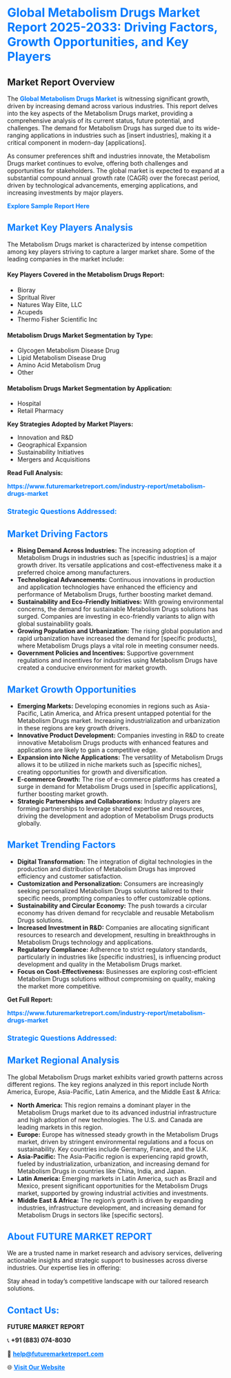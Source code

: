 <h1 style="color: #007BFF;">Global Metabolism Drugs Market Report 2025-2033: Driving Factors, Growth Opportunities, and Key Players</h1>

<section id="overview">
<h2>Market Report Overview</h2>
<p>The <a href="https://www.futuremarketreport.com/industry-report/metabolism-drugs-market" style="color: #007BFF; text-decoration: none;"><strong>Global Metabolism Drugs Market</strong></a> is witnessing significant growth, driven by increasing demand across various industries. This report delves into the key aspects of the Metabolism Drugs market, providing a comprehensive analysis of its current status, future potential, and challenges. The demand for Metabolism Drugs has surged due to its wide-ranging applications in industries such as [insert industries], making it a critical component in modern-day [applications].</p>
<p>As consumer preferences shift and industries innovate, the Metabolism Drugs market continues to evolve, offering both challenges and opportunities for stakeholders. The global market is expected to expand at a substantial compound annual growth rate (CAGR) over the forecast period, driven by technological advancements, emerging applications, and increasing investments by major players.</p>
</section>

<section id="overview">
<p><a href="https://www.futuremarketreport.com/request-sample/reportId=61205" style="color: #007BFF; text-decoration: none;"><strong>Explore Sample Report Here</strong></a></p>
</section>

<section id="key-players">
<h2 style="color: #007BFF;">Market Key Players Analysis</h2>
<p>The Metabolism Drugs market is characterized by intense competition among key players striving to capture a larger market share. Some of the leading companies in the market include:</p>
<h4>Key Players Covered in the Metabolism Drugs Report:</h4>
<ul><li>Bioray</li><li>Spritual River</li><li>Natures Way Elite, LLC</li><li>Acupeds</li><li>Thermo Fisher Scientific Inc</li></ul>
<h4>Metabolism Drugs Market Segmentation by Type:</h4>
<ul><li>Glycogen Metabolism Disease Drug</li><li>Lipid Metabolism Disease Drug</li><li>Amino Acid Metabolism Drug</li><li>Other</li></ul>

<h4>Metabolism Drugs Market Segmentation by Application:</h4>
<ul><li>Hospital</li><li>Retail Pharmacy</li></ul>
<p><strong>Key Strategies Adopted by Market Players:</strong></p>
<ul>
<li>Innovation and R&D</li>
<li>Geographical Expansion</li>
<li>Sustainability Initiatives</li>
<li>Mergers and Acquisitions</li>
</ul>
</section>

<section>
<p><strong>Read Full Analysis: </strong></p><a href="https://www.futuremarketreport.com/industry-report/metabolism-drugs-market" style="color: #007BFF; text-decoration: none;"><strong>https://www.futuremarketreport.com/industry-report/metabolism-drugs-market</strong></a>
<h3 style="color: #007BFF;">Strategic Questions Addressed:</h3>
</section>

<section id="driving-factors">
<h2 style="color: #007BFF;">Market Driving Factors</h2>
<ul>
<li><strong>Rising Demand Across Industries:</strong> The increasing adoption of Metabolism Drugs in industries such as [specific industries] is a major growth driver. Its versatile applications and cost-effectiveness make it a preferred choice among manufacturers.</li>
<li><strong>Technological Advancements:</strong> Continuous innovations in production and application technologies have enhanced the efficiency and performance of Metabolism Drugs, further boosting market demand.</li>
<li><strong>Sustainability and Eco-Friendly Initiatives:</strong> With growing environmental concerns, the demand for sustainable Metabolism Drugs solutions has surged. Companies are investing in eco-friendly variants to align with global sustainability goals.</li>
<li><strong>Growing Population and Urbanization:</strong> The rising global population and rapid urbanization have increased the demand for [specific products], where Metabolism Drugs plays a vital role in meeting consumer needs.</li>
<li><strong>Government Policies and Incentives:</strong> Supportive government regulations and incentives for industries using Metabolism Drugs have created a conducive environment for market growth.</li>
</ul>
</section>

<section id="growth-opportunities">
<h2 style="color: #007BFF;">Market Growth Opportunities</h2>
<ul>
<li><strong>Emerging Markets:</strong> Developing economies in regions such as Asia-Pacific, Latin America, and Africa present untapped potential for the Metabolism Drugs market. Increasing industrialization and urbanization in these regions are key growth drivers.</li>
<li><strong>Innovative Product Development:</strong> Companies investing in R&D to create innovative Metabolism Drugs products with enhanced features and applications are likely to gain a competitive edge.</li>
<li><strong>Expansion into Niche Applications:</strong> The versatility of Metabolism Drugs allows it to be utilized in niche markets such as [specific niches], creating opportunities for growth and diversification.</li>
<li><strong>E-commerce Growth:</strong> The rise of e-commerce platforms has created a surge in demand for Metabolism Drugs used in [specific applications], further boosting market growth.</li>
<li><strong>Strategic Partnerships and Collaborations:</strong> Industry players are forming partnerships to leverage shared expertise and resources, driving the development and adoption of Metabolism Drugs products globally.</li>
</ul>
</section>

<section id="trending-factors">
<h2 style="color: #007BFF;">Market Trending Factors</h2>
<ul>
<li><strong>Digital Transformation:</strong> The integration of digital technologies in the production and distribution of Metabolism Drugs has improved efficiency and customer satisfaction.</li>
<li><strong>Customization and Personalization:</strong> Consumers are increasingly seeking personalized Metabolism Drugs solutions tailored to their specific needs, prompting companies to offer customizable options.</li>
<li><strong>Sustainability and Circular Economy:</strong> The push towards a circular economy has driven demand for recyclable and reusable Metabolism Drugs solutions.</li>
<li><strong>Increased Investment in R&D:</strong> Companies are allocating significant resources to research and development, resulting in breakthroughs in Metabolism Drugs technology and applications.</li>
<li><strong>Regulatory Compliance:</strong> Adherence to strict regulatory standards, particularly in industries like [specific industries], is influencing product development and quality in the Metabolism Drugs market.</li>
<li><strong>Focus on Cost-Effectiveness:</strong> Businesses are exploring cost-efficient Metabolism Drugs solutions without compromising on quality, making the market more competitive.</li>
</ul>
</section>

<section>
<p><strong>Get Full Report: </strong></p><a href="https://www.futuremarketreport.com/industry-report/metabolism-drugs-market" style="color: #007BFF; text-decoration: none;"><strong>https://www.futuremarketreport.com/industry-report/metabolism-drugs-market</strong></a>
<h3 style="color: #007BFF;">Strategic Questions Addressed:</h3>
</section>


<section id="regional-analysis">
<h2 style="color: #007BFF;">Market Regional Analysis</h2>
<p>The global Metabolism Drugs market exhibits varied growth patterns across different regions. The key regions analyzed in this report include North America, Europe, Asia-Pacific, Latin America, and the Middle East & Africa:</p>
<ul>
<li><strong>North America:</strong> This region remains a dominant player in the Metabolism Drugs market due to its advanced industrial infrastructure and high adoption of new technologies. The U.S. and Canada are leading markets in this region.</li>
<li><strong>Europe:</strong> Europe has witnessed steady growth in the Metabolism Drugs market, driven by stringent environmental regulations and a focus on sustainability. Key countries include Germany, France, and the U.K.</li>
<li><strong>Asia-Pacific:</strong> The Asia-Pacific region is experiencing rapid growth, fueled by industrialization, urbanization, and increasing demand for Metabolism Drugs in countries like China, India, and Japan.</li>
<li><strong>Latin America:</strong> Emerging markets in Latin America, such as Brazil and Mexico, present significant opportunities for the Metabolism Drugs market, supported by growing industrial activities and investments.</li>
<li><strong>Middle East & Africa:</strong> The region’s growth is driven by expanding industries, infrastructure development, and increasing demand for Metabolism Drugs in sectors like [specific sectors].</li>
</ul>
</section>

<footer>
<h2 style="color: #007BFF;">About FUTURE MARKET REPORT</h2>
<p>We are a trusted name in market research and advisory services, delivering actionable insights and strategic support to businesses across diverse industries. Our expertise lies in offering:</p>

<p>Stay ahead in today’s competitive landscape with our tailored research solutions.</p>

<h2 style="color: #007BFF;">Contact Us:</h2>
<p><strong>FUTURE MARKET REPORT</strong></p>
<p>📞 <strong>+91 (883) 074-8030</strong></p>
<p>📧 <strong><a href="mailto:help@futuremarketreport.com" style="color: #007BFF;">help@futuremarketreport.com</a></strong></p>
<p>🌐 <strong><a href="https://www.futuremarketreport.com/" style="color: #007BFF;">Visit Our Website</a></strong></p>
</footer>